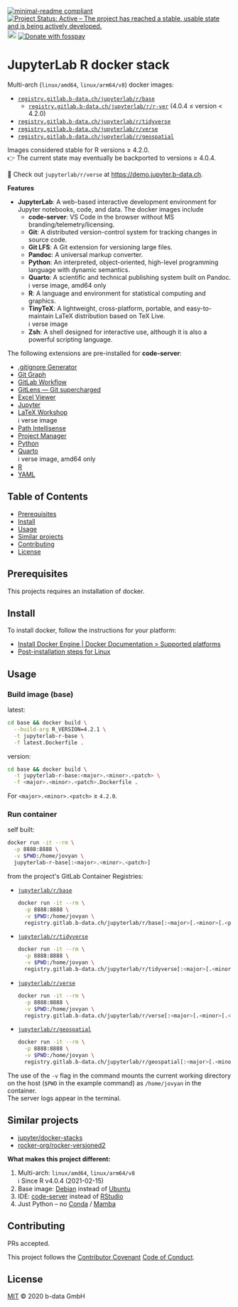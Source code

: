 [![minimal-readme compliant](https://img.shields.io/badge/readme%20style-minimal-brightgreen.svg)](https://github.com/RichardLitt/standard-readme/blob/master/example-readmes/minimal-readme.md) [![Project Status: Active – The project has reached a stable, usable state and is being actively developed.](https://www.repostatus.org/badges/latest/active.svg)](https://www.repostatus.org/#active) <a href="https://liberapay.com/benz0li/donate"><img src="https://liberapay.com/assets/widgets/donate.svg" alt="Donate using Liberapay" height="20"></a> <a href="https://benz0li.b-data.io/donate?project=1"><img src="https://benz0li.b-data.io/donate/static/donate-with-fosspay.png" alt="Donate with fosspay"></a>

# JupyterLab R docker stack

Multi-arch (`linux/amd64`, `linux/arm64/v8`) docker images:

*  [`registry.gitlab.b-data.ch/jupyterlab/r/base`](https://gitlab.b-data.ch/jupyterlab/r/base/container_registry)  
    *  [`registry.gitlab.b-data.ch/jupyterlab/r/r-ver`](https://gitlab.b-data.ch/jupyterlab/r/r-ver/container_registry)   (4.0.4 ≤ version < 4.2.0)
*  [`registry.gitlab.b-data.ch/jupyterlab/r/tidyverse`](https://gitlab.b-data.ch/jupyterlab/r/tidyverse/container_registry)  
*  [`registry.gitlab.b-data.ch/jupyterlab/r/verse`](https://gitlab.b-data.ch/jupyterlab/r/verse/container_registry)  
*  [`registry.gitlab.b-data.ch/jupyterlab/r/geospatial`](https://gitlab.b-data.ch/jupyterlab/r/geospatial/container_registry)  

Images considered stable for R versions ≥ 4.2.0.  
:point_right: The current state may eventually be backported to versions ≥
4.0.4.

:microscope: Check out `jupyterlab/r/verse` at https://demo.jupyter.b-data.ch.

**Features**

*  **JupyterLab**: A web-based interactive development environment for Jupyter
   notebooks, code, and data. The docker images include
    *  **code-server**: VS Code in the browser without MS
       branding/telemetry/licensing.
    *  **Git**: A distributed version-control system for tracking changes in
       source code.
    *  **Git LFS**: A Git extension for versioning large files.
    *  **Pandoc**: A universal markup converter.
    *  **Python**: An interpreted, object-oriented, high-level programming
       language with dynamic semantics.
    *  **Quarto**: A scientific and technical publishing system built on Pandoc.  
       :information_source: verse image, amd64 only
    *  **R**: A language and environment for statistical computing and
       graphics.
    *  **TinyTeX**: A lightweight, cross-platform, portable, and
       easy-to-maintain LaTeX distribution based on TeX Live.  
       :information_source: verse image
    *  **Zsh**: A shell designed for interactive use, although it is also a
       powerful scripting language.

The following extensions are pre-installed for **code-server**:

*  [.gitignore Generator](https://github.com/piotrpalarz/vscode-gitignore-generator)
*  [Git Graph](https://open-vsx.org/extension/mhutchie/git-graph)
*  [GitLab Workflow](https://open-vsx.org/extension/GitLab/gitlab-workflow)
*  [GitLens — Git supercharged](https://open-vsx.org/extension/eamodio/gitlens)
*  [Excel Viewer](https://open-vsx.org/extension/GrapeCity/gc-excelviewer)
*  [Jupyter](https://open-vsx.org/extension/ms-toolsai/jupyter)
*  [LaTeX Workshop](https://open-vsx.org/extension/James-Yu/latex-workshop)  
    :information_source: verse image
*  [Path Intellisense](https://open-vsx.org/extension/christian-kohler/path-intellisense)
*  [Project Manager](https://open-vsx.org/extension/alefragnani/project-manager)
*  [Python](https://open-vsx.org/extension/ms-python/python)
*  [Quarto](https://open-vsx.org/extension/quarto/quarto)  
    :information_source: verse image, amd64 only
*  [R](https://open-vsx.org/extension/Ikuyadeu/r)
*  [YAML](https://open-vsx.org/extension/redhat/vscode-yaml)

## Table of Contents

*  [Prerequisites](#prerequisites)
*  [Install](#install)
*  [Usage](#usage)
*  [Similar projects](#similar-projects)
*  [Contributing](#contributing)
*  [License](#license)

## Prerequisites

This projects requires an installation of docker.

## Install

To install docker, follow the instructions for your platform:

*  [Install Docker Engine | Docker Documentation > Supported platforms](https://docs.docker.com/engine/install/#supported-platforms)
*  [Post-installation steps for Linux](https://docs.docker.com/engine/install/linux-postinstall/)

## Usage

### Build image (base)

latest:

```bash
cd base && docker build \
  --build-arg R_VERSION=4.2.1 \
  -t jupyterlab-r-base \
  -f latest.Dockerfile .
```

version:

```bash
cd base && docker build \
  -t jupyterlab-r-base:<major>.<minor>.<patch> \
  -f <major>.<minor>.<patch>.Dockerfile .
```

For `<major>.<minor>.<patch>` ≥ `4.2.0`.

### Run container

self built:

```bash
docker run -it --rm \
  -p 8888:8888 \
  -v $PWD:/home/jovyan \
  jupyterlab-r-base[:<major>.<minor>.<patch>]
```

from the project's GitLab Container Registries:

*  [`jupyterlab/r/base`](https://gitlab.b-data.ch/jupyterlab/r/base/container_registry)  
    ```bash
    docker run -it --rm \
      -p 8888:8888 \
      -v $PWD:/home/jovyan \
      registry.gitlab.b-data.ch/jupyterlab/r/base[:<major>[.<minor>[.<patch>]]]
    ```
*  [`jupyterlab/r/tidyverse`](https://gitlab.b-data.ch/jupyterlab/r/tidyverse/container_registry)  
    ```bash
    docker run -it --rm \
      -p 8888:8888 \
      -v $PWD:/home/jovyan \
      registry.gitlab.b-data.ch/jupyterlab/r/tidyverse[:<major>[.<minor>[.<patch>]]]
    ```
*  [`jupyterlab/r/verse`](https://gitlab.b-data.ch/jupyterlab/r/verse/container_registry)  
    ```bash
    docker run -it --rm \
      -p 8888:8888 \
      -v $PWD:/home/jovyan \
      registry.gitlab.b-data.ch/jupyterlab/r/verse[:<major>[.<minor>[.<patch>]]]
    ```
*  [`jupyterlab/r/geospatial`](https://gitlab.b-data.ch/jupyterlab/r/geospatial/container_registry)  
    ```bash
    docker run -it --rm \
      -p 8888:8888 \
      -v $PWD:/home/jovyan \
      registry.gitlab.b-data.ch/jupyterlab/r/geospatial[:<major>[.<minor>[.<patch>]]]
    ```

The use of the `-v` flag in the command mounts the current working directory on
the host (`$PWD` in the example command) as `/home/jovyan` in the container.  
The server logs appear in the terminal.

## Similar projects

*  [jupyter/docker-stacks](https://github.com/jupyter/docker-stacks)
*  [rocker-org/rocker-versioned2](https://github.com/rocker-org/rocker-versioned2)

**What makes this project different:**

1.  Multi-arch: `linux/amd64`, `linux/arm64/v8`  
    :information_source: Since R v4.0.4 (2021-02-15)
1.  Base image: [Debian](https://hub.docker.com/_/debian) instead of
    [Ubuntu](https://hub.docker.com/_/ubuntu)
1.  IDE: [code-server](https://github.com/coder/code-server) instead of
    [RStudio](https://github.com/rstudio/rstudio)
1.  Just Python – no [Conda](https://github.com/conda/conda) /
    [Mamba](https://github.com/mamba-org/mamba)

## Contributing

PRs accepted.

This project follows the
[Contributor Covenant](https://www.contributor-covenant.org)
[Code of Conduct](CODE_OF_CONDUCT.md).

## License

[MIT](LICENSE) © 2020 b-data GmbH
